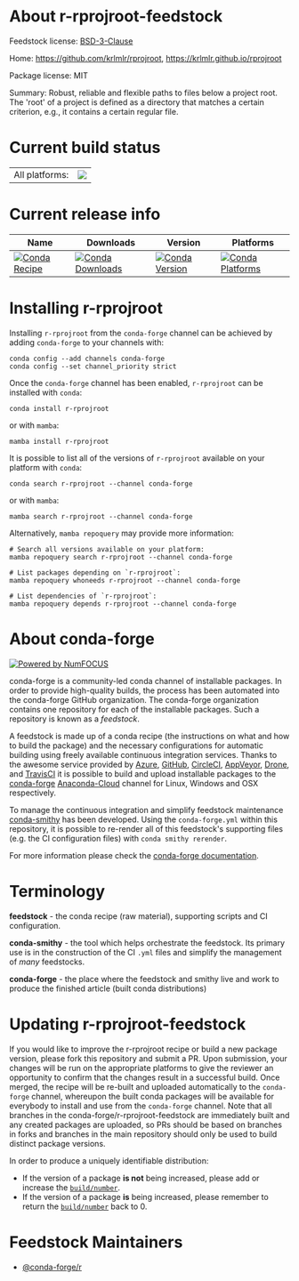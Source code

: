 About r-rprojroot-feedstock
===========================

Feedstock license: [BSD-3-Clause](https://github.com/conda-forge/r-rprojroot-feedstock/blob/main/LICENSE.txt)

Home: https://github.com/krlmlr/rprojroot, https://krlmlr.github.io/rprojroot

Package license: MIT

Summary: Robust, reliable and flexible paths to files below a project root. The 'root' of a project is defined as a directory that matches a certain criterion, e.g., it contains a certain regular file.

Current build status
====================


<table><tr><td>All platforms:</td>
    <td>
      <a href="https://dev.azure.com/conda-forge/feedstock-builds/_build/latest?definitionId=1567&branchName=main">
        <img src="https://dev.azure.com/conda-forge/feedstock-builds/_apis/build/status/r-rprojroot-feedstock?branchName=main">
      </a>
    </td>
  </tr>
</table>

Current release info
====================

| Name | Downloads | Version | Platforms |
| --- | --- | --- | --- |
| [![Conda Recipe](https://img.shields.io/badge/recipe-r--rprojroot-green.svg)](https://anaconda.org/conda-forge/r-rprojroot) | [![Conda Downloads](https://img.shields.io/conda/dn/conda-forge/r-rprojroot.svg)](https://anaconda.org/conda-forge/r-rprojroot) | [![Conda Version](https://img.shields.io/conda/vn/conda-forge/r-rprojroot.svg)](https://anaconda.org/conda-forge/r-rprojroot) | [![Conda Platforms](https://img.shields.io/conda/pn/conda-forge/r-rprojroot.svg)](https://anaconda.org/conda-forge/r-rprojroot) |

Installing r-rprojroot
======================

Installing `r-rprojroot` from the `conda-forge` channel can be achieved by adding `conda-forge` to your channels with:

```
conda config --add channels conda-forge
conda config --set channel_priority strict
```

Once the `conda-forge` channel has been enabled, `r-rprojroot` can be installed with `conda`:

```
conda install r-rprojroot
```

or with `mamba`:

```
mamba install r-rprojroot
```

It is possible to list all of the versions of `r-rprojroot` available on your platform with `conda`:

```
conda search r-rprojroot --channel conda-forge
```

or with `mamba`:

```
mamba search r-rprojroot --channel conda-forge
```

Alternatively, `mamba repoquery` may provide more information:

```
# Search all versions available on your platform:
mamba repoquery search r-rprojroot --channel conda-forge

# List packages depending on `r-rprojroot`:
mamba repoquery whoneeds r-rprojroot --channel conda-forge

# List dependencies of `r-rprojroot`:
mamba repoquery depends r-rprojroot --channel conda-forge
```


About conda-forge
=================

[![Powered by
NumFOCUS](https://img.shields.io/badge/powered%20by-NumFOCUS-orange.svg?style=flat&colorA=E1523D&colorB=007D8A)](https://numfocus.org)

conda-forge is a community-led conda channel of installable packages.
In order to provide high-quality builds, the process has been automated into the
conda-forge GitHub organization. The conda-forge organization contains one repository
for each of the installable packages. Such a repository is known as a *feedstock*.

A feedstock is made up of a conda recipe (the instructions on what and how to build
the package) and the necessary configurations for automatic building using freely
available continuous integration services. Thanks to the awesome service provided by
[Azure](https://azure.microsoft.com/en-us/services/devops/), [GitHub](https://github.com/),
[CircleCI](https://circleci.com/), [AppVeyor](https://www.appveyor.com/),
[Drone](https://cloud.drone.io/welcome), and [TravisCI](https://travis-ci.com/)
it is possible to build and upload installable packages to the
[conda-forge](https://anaconda.org/conda-forge) [Anaconda-Cloud](https://anaconda.org/)
channel for Linux, Windows and OSX respectively.

To manage the continuous integration and simplify feedstock maintenance
[conda-smithy](https://github.com/conda-forge/conda-smithy) has been developed.
Using the ``conda-forge.yml`` within this repository, it is possible to re-render all of
this feedstock's supporting files (e.g. the CI configuration files) with ``conda smithy rerender``.

For more information please check the [conda-forge documentation](https://conda-forge.org/docs/).

Terminology
===========

**feedstock** - the conda recipe (raw material), supporting scripts and CI configuration.

**conda-smithy** - the tool which helps orchestrate the feedstock.
                   Its primary use is in the construction of the CI ``.yml`` files
                   and simplify the management of *many* feedstocks.

**conda-forge** - the place where the feedstock and smithy live and work to
                  produce the finished article (built conda distributions)


Updating r-rprojroot-feedstock
==============================

If you would like to improve the r-rprojroot recipe or build a new
package version, please fork this repository and submit a PR. Upon submission,
your changes will be run on the appropriate platforms to give the reviewer an
opportunity to confirm that the changes result in a successful build. Once
merged, the recipe will be re-built and uploaded automatically to the
`conda-forge` channel, whereupon the built conda packages will be available for
everybody to install and use from the `conda-forge` channel.
Note that all branches in the conda-forge/r-rprojroot-feedstock are
immediately built and any created packages are uploaded, so PRs should be based
on branches in forks and branches in the main repository should only be used to
build distinct package versions.

In order to produce a uniquely identifiable distribution:
 * If the version of a package **is not** being increased, please add or increase
   the [``build/number``](https://docs.conda.io/projects/conda-build/en/latest/resources/define-metadata.html#build-number-and-string).
 * If the version of a package **is** being increased, please remember to return
   the [``build/number``](https://docs.conda.io/projects/conda-build/en/latest/resources/define-metadata.html#build-number-and-string)
   back to 0.

Feedstock Maintainers
=====================

* [@conda-forge/r](https://github.com/conda-forge/r/)

